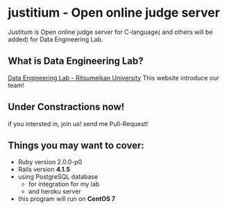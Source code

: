 justitium - Open online judge server
===========

Justitum is Open online judge server for C-language( and others will be added) for Data Engineering Lab.


What is Data Engineering Lab?
--------
[Data Engineering Lab - Ritsumeikan University](http://www.de.is.ritsumei.ac.jp/)
This website introduce our team!

Under Constractions now!
------
if you intersted in, join us!
send me Pull-Request!

Things you may want to cover:
-------

* Ruby version 2.0.0-p0
* Rails version __4.1.5__
* using PostgreSQL database
  * for integration for my lab
  * and heroku server
* this program will run on __CentOS 7__
